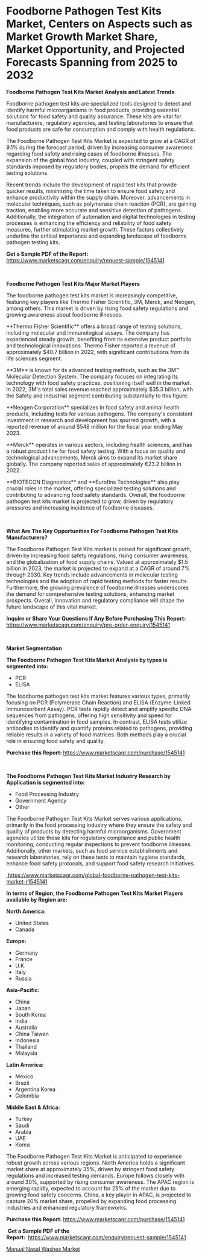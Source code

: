 <p><h1>Foodborne Pathogen Test Kits Market, Centers on Aspects such as Market Growth Market Share, Market Opportunity, and Projected Forecasts Spanning from 2025 to 2032</h1></p><p><strong>Foodborne Pathogen Test Kits Market Analysis and Latest Trends</strong></p>
<p><p>Foodborne pathogen test kits are specialized tools designed to detect and identify harmful microorganisms in food products, providing essential solutions for food safety and quality assurance. These kits are vital for manufacturers, regulatory agencies, and testing laboratories to ensure that food products are safe for consumption and comply with health regulations.</p><p>The Foodborne Pathogen Test Kits Market is expected to grow at a CAGR of 9.1% during the forecast period, driven by increasing consumer awareness regarding food safety and rising cases of foodborne illnesses. The expansion of the global food industry, coupled with stringent safety standards imposed by regulatory bodies, propels the demand for efficient testing solutions. </p><p>Recent trends include the development of rapid test kits that provide quicker results, minimizing the time taken to ensure food safety and enhance productivity within the supply chain. Moreover, advancements in molecular techniques, such as polymerase chain reaction (PCR), are gaining traction, enabling more accurate and sensitive detection of pathogens. Additionally, the integration of automation and digital technologies in testing processes is enhancing the efficiency and reliability of food safety measures, further stimulating market growth. These factors collectively underline the critical importance and expanding landscape of foodborne pathogen testing kits.</p></p>
<p><strong>Get a Sample PDF of the Report:&nbsp;</strong> <a href="https://www.marketscagr.com/enquiry/request-sample/1545141?utm_campaign=3104&utm_medium=2&utm_source=Github&utm_content=ia&utm_term=04032025&utm_id=foodborne-pathogen-test-kits">https://www.marketscagr.com/enquiry/request-sample/1545141</a></p>
<p>&nbsp;</p>
<p><strong>Foodborne Pathogen Test Kits Major Market Players</strong></p>
<p><p>The foodborne pathogen test kits market is increasingly competitive, featuring key players like Thermo Fisher Scientific, 3M, Merck, and Neogen, among others. This market is driven by rising food safety regulations and growing awareness about foodborne illnesses.</p><p>**Thermo Fisher Scientific** offers a broad range of testing solutions, including molecular and immunological assays. The company has experienced steady growth, benefiting from its extensive product portfolio and technological innovations. Thermo Fisher reported a revenue of approximately $40.7 billion in 2022, with significant contributions from its life sciences segment.</p><p>**3M** is known for its advanced testing methods, such as the 3M™ Molecular Detection System. The company focuses on integrating its technology with food safety practices, positioning itself well in the market. In 2022, 3M's total sales revenue reached approximately $35.3 billion, with the Safety and Industrial segment contributing substantially to this figure.</p><p>**Neogen Corporation** specializes in food safety and animal health products, including tests for various pathogens. The company's consistent investment in research and development has spurred growth, with a reported revenue of around $548 million for the fiscal year ending May 2023.</p><p>**Merck** operates in various sectors, including health sciences, and has a robust product line for food safety testing. With a focus on quality and technological advancements, Merck aims to expand its market share globally. The company reported sales of approximately €23.2 billion in 2022.</p><p>**BIOTECON Diagnostics** and **Eurofins Technologies** also play crucial roles in the market, offering specialized testing solutions and contributing to advancing food safety standards. Overall, the foodborne pathogen test kits market is projected to grow, driven by regulatory pressures and increasing incidence of foodborne diseases.</p></p>
<p>&nbsp;</p>
<p><strong>What Are The Key Opportunities For Foodborne Pathogen Test Kits Manufacturers?</strong></p>
<p><p>The Foodborne Pathogen Test Kits market is poised for significant growth, driven by increasing food safety regulations, rising consumer awareness, and the globalization of food supply chains. Valued at approximately $1.5 billion in 2023, the market is projected to expand at a CAGR of around 7% through 2030. Key trends include advancements in molecular testing technologies and the adoption of rapid testing methods for faster results. Furthermore, the growing prevalence of foodborne illnesses underscores the demand for comprehensive testing solutions, enhancing market prospects. Overall, innovation and regulatory compliance will shape the future landscape of this vital market.</p></p>
<p><strong>Inquire or Share Your Questions If Any Before Purchasing This Report:</strong> <a href="https://www.marketscagr.com/enquiry/pre-order-enquiry/1545141?utm_campaign=3104&utm_medium=2&utm_source=Github&utm_content=ia&utm_term=04032025&utm_id=foodborne-pathogen-test-kits">https://www.marketscagr.com/enquiry/pre-order-enquiry/1545141</a></p>
<p>&nbsp;</p>
<p><strong>Market Segmentation</strong></p>
<p><strong>The Foodborne Pathogen Test Kits Market Analysis by types is segmented into:</strong></p>
<p><ul><li>PCR</li><li>ELISA</li></ul></p>
<p><p>The foodborne pathogen test kits market features various types, primarily focusing on PCR (Polymerase Chain Reaction) and ELISA (Enzyme-Linked Immunosorbent Assay). PCR tests rapidly detect and amplify specific DNA sequences from pathogens, offering high sensitivity and speed for identifying contamination in food samples. In contrast, ELISA tests utilize antibodies to identify and quantify proteins related to pathogens, providing reliable results in a variety of food matrices. Both methods play a crucial role in ensuring food safety and quality.</p></p>
<p><strong>Purchase this Report:&nbsp;</strong><a href="https://www.marketscagr.com/purchase/1545141?utm_campaign=3104&utm_medium=2&utm_source=Github&utm_content=ia&utm_term=04032025&utm_id=foodborne-pathogen-test-kits">https://www.marketscagr.com/purchase/1545141</a></p>
<p>&nbsp;</p>
<p><strong>The Foodborne Pathogen Test Kits Market Industry Research by Application is segmented into:</strong></p>
<p><ul><li>Food Processing Industry</li><li>Government Agency</li><li>Other</li></ul></p>
<p><p>The Foodborne Pathogen Test Kits Market serves various applications, primarily in the food processing industry where they ensure the safety and quality of products by detecting harmful microorganisms. Government agencies utilize these kits for regulatory compliance and public health monitoring, conducting regular inspections to prevent foodborne illnesses. Additionally, other markets, such as food service establishments and research laboratories, rely on these tests to maintain hygiene standards, enhance food safety protocols, and support food safety research initiatives.</p></p>
<p><a href="https://www.marketscagr.com/global-foodborne-pathogen-test-kits-market-r1545141?utm_campaign=3104&utm_medium=2&utm_source=Github&utm_content=ia&utm_term=04032025&utm_id=foodborne-pathogen-test-kits">&nbsp;https://www.marketscagr.com/global-foodborne-pathogen-test-kits-market-r1545141</a></p>
<p><strong>In terms of Region, the Foodborne Pathogen Test Kits Market Players available by Region are:</strong></p>
<p>
    <p> <strong> North America: </strong>
        <ul>
            <li>United States</li>
            <li>Canada</li>
        </ul>
        </p> 
    <p> <strong> Europe: </strong>
        <ul>
            <li>Germany</li>
            <li>France</li>
            <li>U.K.</li>
            <li>Italy</li>
            <li>Russia</li>
        </ul>
        </p> 
    <p> <strong> Asia-Pacific: </strong>
        <ul>
            <li>China</li>
            <li>Japan</li>
            <li>South Korea</li>
            <li>India</li>
            <li>Australia</li>
            <li>China Taiwan</li>
            <li>Indonesia</li>
            <li>Thailand</li>
            <li>Malaysia</li>
        </ul>
        </p> 
    <p> <strong> Latin America: </strong>
        <ul>
            <li>Mexico</li>
            <li>Brazil</li>
            <li>Argentina Korea</li>
            <li>Colombia</li>
        </ul>
        </p> 
    <p> <strong> Middle East & Africa: </strong>
        <ul>
            <li>Turkey</li>
            <li>Saudi</li>
            <li>Arabia</li>
            <li>UAE</li>
            <li>Korea</li>
        </ul>
    </p>
    </p>
<p><p>The Foodborne Pathogen Test Kits Market is anticipated to experience robust growth across various regions. North America holds a significant market share at approximately 35%, driven by stringent food safety regulations and increased testing demands. Europe follows closely with around 30%, supported by rising consumer awareness. The APAC region is emerging rapidly, expected to account for 25% of the market due to growing food safety concerns. China, a key player in APAC, is projected to capture 20% market share, propelled by expanding food processing industries and enhanced regulatory frameworks.</p></p>
<p><strong>Purchase this Report: </strong><a href="https://www.marketscagr.com/purchase/1545141?utm_campaign=3104&utm_medium=2&utm_source=Github&utm_content=ia&utm_term=04032025&utm_id=foodborne-pathogen-test-kits">https://www.marketscagr.com/purchase/1545141</a></p>
<p>&nbsp;<strong>Get a Sample PDF of the Report:&nbsp;&nbsp;</strong><a href="https://www.marketscagr.com/enquiry/request-sample/1545141?utm_campaign=3104&utm_medium=2&utm_source=Github&utm_content=ia&utm_term=04032025&utm_id=foodborne-pathogen-test-kits">https://www.marketscagr.com/enquiry/request-sample/1545141</a></p>
<p><strong></strong></p>
<p><p><a href="https://github.com/geyangvayora/Market-Research-Report-List-1/blob/main/manual-nasal-washes-market.md?utm_campaign=3104&utm_medium=2&utm_source=Github&utm_content=ia&utm_term=04032025&utm_id=foodborne-pathogen-test-kits">Manual Nasal Washes Market</a></p></p>